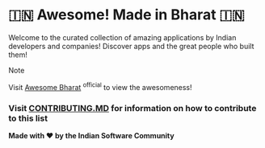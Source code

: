# 🇮🇳 Awesome! Made in Bharat 🇮🇳
Welcome to the curated collection of amazing applications by Indian developers and companies! Discover apps and the great people who built them!

> [!NOTE]
> Visit [Awesome Bharat](https://awesomebharat.com) <sup>official</sup> to view the awesomeness!

### Visit [CONTRIBUTING.MD](/CONTRIBUTING.md) for information on how to contribute to this list

**Made with ❤️ by the Indian Software Community**
